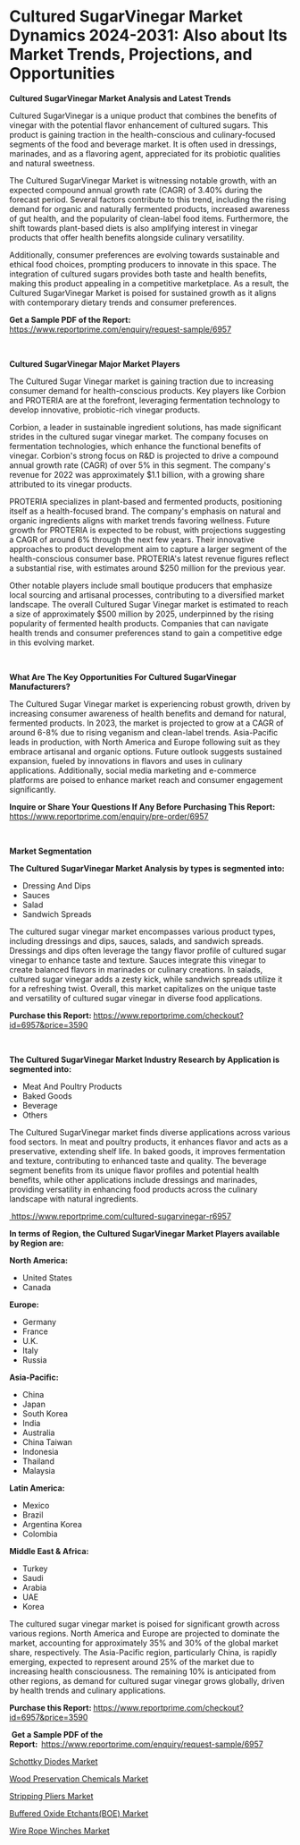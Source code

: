 <p><h1>Cultured SugarVinegar Market Dynamics 2024-2031: Also about Its Market Trends, Projections, and Opportunities</h1></p><p><strong>Cultured SugarVinegar Market Analysis and Latest Trends</strong></p>
<p><p>Cultured SugarVinegar is a unique product that combines the benefits of vinegar with the potential flavor enhancement of cultured sugars. This product is gaining traction in the health-conscious and culinary-focused segments of the food and beverage market. It is often used in dressings, marinades, and as a flavoring agent, appreciated for its probiotic qualities and natural sweetness.</p><p>The Cultured SugarVinegar Market is witnessing notable growth, with an expected compound annual growth rate (CAGR) of 3.40% during the forecast period. Several factors contribute to this trend, including the rising demand for organic and naturally fermented products, increased awareness of gut health, and the popularity of clean-label food items. Furthermore, the shift towards plant-based diets is also amplifying interest in vinegar products that offer health benefits alongside culinary versatility.</p><p>Additionally, consumer preferences are evolving towards sustainable and ethical food choices, prompting producers to innovate in this space. The integration of cultured sugars provides both taste and health benefits, making this product appealing in a competitive marketplace. As a result, the Cultured SugarVinegar Market is poised for sustained growth as it aligns with contemporary dietary trends and consumer preferences.</p></p>
<p><strong>Get a Sample PDF of the Report:&nbsp;</strong> <a href="https://www.reportprime.com/enquiry/request-sample/6957">https://www.reportprime.com/enquiry/request-sample/6957</a></p>
<p>&nbsp;</p>
<p><strong>Cultured SugarVinegar Major Market Players</strong></p>
<p><p>The Cultured Sugar Vinegar market is gaining traction due to increasing consumer demand for health-conscious products. Key players like Corbion and PROTERIA are at the forefront, leveraging fermentation technology to develop innovative, probiotic-rich vinegar products.</p><p>Corbion, a leader in sustainable ingredient solutions, has made significant strides in the cultured sugar vinegar market. The company focuses on fermentation technologies, which enhance the functional benefits of vinegar. Corbion's strong focus on R&D is projected to drive a compound annual growth rate (CAGR) of over 5% in this segment. The company's revenue for 2022 was approximately $1.1 billion, with a growing share attributed to its vinegar products.</p><p>PROTERIA specializes in plant-based and fermented products, positioning itself as a health-focused brand. The company's emphasis on natural and organic ingredients aligns with market trends favoring wellness. Future growth for PROTERIA is expected to be robust, with projections suggesting a CAGR of around 6% through the next few years. Their innovative approaches to product development aim to capture a larger segment of the health-conscious consumer base. PROTERIA's latest revenue figures reflect a substantial rise, with estimates around $250 million for the previous year.</p><p>Other notable players include small boutique producers that emphasize local sourcing and artisanal processes, contributing to a diversified market landscape. The overall Cultured Sugar Vinegar market is estimated to reach a size of approximately $500 million by 2025, underpinned by the rising popularity of fermented health products. Companies that can navigate health trends and consumer preferences stand to gain a competitive edge in this evolving market.</p></p>
<p>&nbsp;</p>
<p><strong>What Are The Key Opportunities For Cultured SugarVinegar Manufacturers?</strong></p>
<p><p>The Cultured Sugar Vinegar market is experiencing robust growth, driven by increasing consumer awareness of health benefits and demand for natural, fermented products. In 2023, the market is projected to grow at a CAGR of around 6-8% due to rising veganism and clean-label trends. Asia-Pacific leads in production, with North America and Europe following suit as they embrace artisanal and organic options. Future outlook suggests sustained expansion, fueled by innovations in flavors and uses in culinary applications. Additionally, social media marketing and e-commerce platforms are poised to enhance market reach and consumer engagement significantly.</p></p>
<p><strong>Inquire or Share Your Questions If Any Before Purchasing This Report:</strong> <a href="https://www.reportprime.com/enquiry/pre-order/6957">https://www.reportprime.com/enquiry/pre-order/6957</a></p>
<p>&nbsp;</p>
<p><strong>Market Segmentation</strong></p>
<p><strong>The Cultured SugarVinegar Market Analysis by types is segmented into:</strong></p>
<p><ul><li>Dressing And Dips</li><li>Sauces</li><li>Salad</li><li>Sandwich Spreads</li></ul></p>
<p><p>The cultured sugar vinegar market encompasses various product types, including dressings and dips, sauces, salads, and sandwich spreads. Dressings and dips often leverage the tangy flavor profile of cultured sugar vinegar to enhance taste and texture. Sauces integrate this vinegar to create balanced flavors in marinades or culinary creations. In salads, cultured sugar vinegar adds a zesty kick, while sandwich spreads utilize it for a refreshing twist. Overall, this market capitalizes on the unique taste and versatility of cultured sugar vinegar in diverse food applications.</p></p>
<p><strong>Purchase this Report:&nbsp;</strong><a href="https://www.reportprime.com/checkout?id=6957&price=3590">https://www.reportprime.com/checkout?id=6957&price=3590</a></p>
<p>&nbsp;</p>
<p><strong>The Cultured SugarVinegar Market Industry Research by Application is segmented into:</strong></p>
<p><ul><li>Meat And Poultry Products</li><li>Baked Goods</li><li>Beverage</li><li>Others</li></ul></p>
<p><p>The Cultured SugarVinegar market finds diverse applications across various food sectors. In meat and poultry products, it enhances flavor and acts as a preservative, extending shelf life. In baked goods, it improves fermentation and texture, contributing to enhanced taste and quality. The beverage segment benefits from its unique flavor profiles and potential health benefits, while other applications include dressings and marinades, providing versatility in enhancing food products across the culinary landscape with natural ingredients.</p></p>
<p><a href="https://www.reportprime.com/cultured-sugarvinegar-r6957">&nbsp;https://www.reportprime.com/cultured-sugarvinegar-r6957</a></p>
<p><strong>In terms of Region, the Cultured SugarVinegar Market Players available by Region are:</strong></p>
<p>
    <p> <strong> North America: </strong>
        <ul>
            <li>United States</li>
            <li>Canada</li>
        </ul>
        </p> 
    <p> <strong> Europe: </strong>
        <ul>
            <li>Germany</li>
            <li>France</li>
            <li>U.K.</li>
            <li>Italy</li>
            <li>Russia</li>
        </ul>
        </p> 
    <p> <strong> Asia-Pacific: </strong>
        <ul>
            <li>China</li>
            <li>Japan</li>
            <li>South Korea</li>
            <li>India</li>
            <li>Australia</li>
            <li>China Taiwan</li>
            <li>Indonesia</li>
            <li>Thailand</li>
            <li>Malaysia</li>
        </ul>
        </p> 
    <p> <strong> Latin America: </strong>
        <ul>
            <li>Mexico</li>
            <li>Brazil</li>
            <li>Argentina Korea</li>
            <li>Colombia</li>
        </ul>
        </p> 
    <p> <strong> Middle East & Africa: </strong>
        <ul>
            <li>Turkey</li>
            <li>Saudi</li>
            <li>Arabia</li>
            <li>UAE</li>
            <li>Korea</li>
        </ul>
    </p>
    </p>
<p><p>The cultured sugar vinegar market is poised for significant growth across various regions. North America and Europe are projected to dominate the market, accounting for approximately 35% and 30% of the global market share, respectively. The Asia-Pacific region, particularly China, is rapidly emerging, expected to represent around 25% of the market due to increasing health consciousness. The remaining 10% is anticipated from other regions, as demand for cultured sugar vinegar grows globally, driven by health trends and culinary applications.</p></p>
<p><strong>Purchase this Report: </strong><a href="https://www.reportprime.com/checkout?id=6957&price=3590">https://www.reportprime.com/checkout?id=6957&price=3590</a></p>
<p>&nbsp;<strong>Get a Sample PDF of the Report:&nbsp;&nbsp;</strong><a href="https://www.reportprime.com/enquiry/request-sample/6957">https://www.reportprime.com/enquiry/request-sample/6957</a></p>
<p><strong></strong></p>
<p><p><a href="https://www.linkedin.com/pulse/schottky-diodes-market-essentials-key-players-demand-drivers-yfoie?trackingId=kySbWq2WQkWI5uLl2kGgRg%3D%3D">Schottky Diodes Market</a></p><p><a href="https://www.linkedin.com/pulse/global-wood-preservation-chemicals-market-exploring-share-8scef?trackingId=iPqp2PnxRnegxXvoMG96cA%3D%3D">Wood Preservation Chemicals Market</a></p><p><a href="https://medium.com/@hsjri2637/stripping-pliers-market-trends-and-market-growth-outlook-2024-2031-2cd1c9d8f236">Stripping Pliers Market</a></p><p><a href="https://issuu.com/reportprime-2/docs/buffered-oxide-etchantsboe-market-s_feefdd2856f769">Buffered Oxide Etchants(BOE) Market</a></p><p><a href="https://issuu.com/reportprime-2/docs/wire-rope-winches-market-size-2030._13d777d69f47cd">Wire Rope Winches Market</a></p></p>